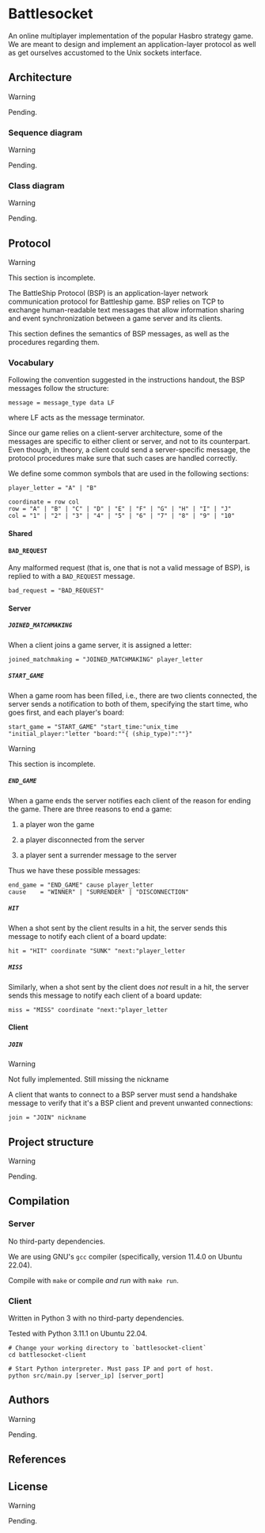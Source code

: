 # Battlesocket

An online multiplayer implementation of the popular Hasbro strategy game. We are
meant to design and implement an application-layer protocol as well as get
ourselves accustomed to the Unix sockets interface.

## Architecture

> [!WARNING]
>
> Pending.

### Sequence diagram

> [!WARNING]
>
> Pending.

### Class diagram

> [!WARNING]
>
> Pending.

## Protocol

> [!WARNING]
>
> This section is incomplete.

The BattleShip Protocol (BSP) is an application-layer
network communication protocol for Battleship game.
BSP relies on TCP to exchange human-readable text messages
that allow information sharing and event synchronization
between a game server and its clients.

This section defines the semantics of BSP
messages, as well as the procedures regarding them.

### Vocabulary

Following the convention suggested in the instructions handout, the BSP messages
follow the structure:

    message = message_type data LF

where LF acts as the message terminator.

Since our game relies on a client-server architecture, some of the messages are
specific to either client or server, and not to its counterpart. Even though, in
theory, a client could send a server-specific message, the protocol procedures
make sure that such cases are handled correctly.

We define some common symbols that are used in the following sections:

    player_letter = "A" | "B"

    coordinate = row col
    row = "A" | "B" | "C" | "D" | "E" | "F" | "G" | "H" | "I" | "J"
    col = "1" | "2" | "3" | "4" | "5" | "6" | "7" | "8" | "9" | "10"

#### Shared

#### `BAD_REQUEST`

Any malformed request (that is, one that is not a valid message of BSP), is
replied to with a `BAD_REQUEST` message.

    bad_request = "BAD_REQUEST"


#### Server

##### `JOINED_MATCHMAKING`

When a client joins a game server, it is assigned a letter:

    joined_matchmaking = "JOINED_MATCHMAKING" player_letter

##### `START_GAME`

When a game room has been filled, i.e., there are two clients connected, the
server sends a notification to both of them, specifying the start time, who goes
first, and each player's board:

    start_game = "START_GAME" "start_time:"unix_time "initial_player:"letter "board:""{ (ship_type)":""}"

> [!WARNING]
>
> This section is incomplete.

##### `END_GAME`

When a game ends the server notifies each client of the reason for ending
the game. There are three reasons to end a game:

1. a player won the game

2. a player disconnected from the server

3. a player sent a surrender message to the server

Thus we have these possible messages:

    end_game = "END_GAME" cause player_letter
    cause    = "WINNER" | "SURRENDER" | "DISCONNECTION"

##### `HIT`

When a shot sent by the client results in a hit, the server sends this message
to notify each client of a board update:

    hit = "HIT" coordinate "SUNK" "next:"player_letter

##### `MISS`

Similarly, when a shot sent by the client does _not_ result in a hit, the server
sends this message to notify each client of a board update:

    miss = "MISS" coordinate "next:"player_letter

#### Client

##### `JOIN`

> [!WARNING]
>
> Not fully implemented. Still missing the nickname

A client that wants to connect to a BSP server must send a handshake message to
verify that it's a BSP client and prevent unwanted connections:

    join = "JOIN" nickname

## Project structure

> [!WARNING]
>
> Pending.

## Compilation

### Server

No third-party dependencies.

We are using GNU's `gcc` compiler (specifically, version 11.4.0 on Ubuntu 22.04).

Compile with `make` or compile _and run_ with `make run`.

### Client

Written in Python 3 with no third-party dependencies.

Tested with Python 3.11.1 on Ubuntu 22.04.

```shell
# Change your working directory to `battlesocket-client`
cd battlesocket-client

# Start Python interpreter. Must pass IP and port of host.
python src/main.py [server_ip] [server_port]
```


## Authors

> [!WARNING]
>
> Pending.

## References



## License

> [!WARNING]
>
> Pending.

